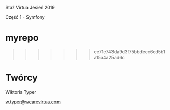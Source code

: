 
Staż Virtua Jesień 2019

Część 1 - Symfony

# myrepo
>>>>>>> ee71e743da9d3f75bbdecc6ed5b1a15a4a25ad6c

# Twórcy
Wiktoria Typer

w.typer@wearevirtua.com